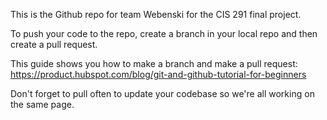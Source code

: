 This is the Github repo for team Webenski for the CIS 291 final project.

To push your code to the repo, create a branch in your local repo and then create a pull request. 

This guide shows you how to make a branch and make a pull request: 
https://product.hubspot.com/blog/git-and-github-tutorial-for-beginners

Don't forget to pull often to update your codebase so we're all working on the same page. 

